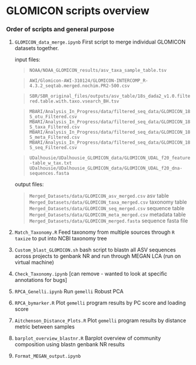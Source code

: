 # GLOMICON scripts overview

### Order of scripts and general purpose

1. `GLOMICON_data_merge.ipynb` First script to merge individual GLOMICON datasets together.

	input files:

	> `NOAA/NOAA_GLOMICON_results/asv_taxa_sample_table.tsv`
	
	> `AWI/Glomicon-AWI-310124/GLOMICON-INTERCOMP_R-4.3.2_seqtab.merged.nochim.PR2-500.csv`
	
	> `SBR/SBR_original_files/outputs/asv_table/18s_dada2_v1.0.filtered.table.with.taxo.vsearch_BH.tsv`
	
	> `MBARI/Analysis_In_Progress/data/filtered_seq_data/GLOMICON_18S_otu_Filtered.csv`
	> `MBARI/Analysis_In_Progress/data/filtered_seq_data/GLOMICON_18S_taxa_Filtered.csv`
	> `MBARI/Analysis_In_Progress/data/filtered_seq_data/GLOMICON_18S_meta_Filtered.csv`
	> `MBARI/Analysis_In_Progress/data/filtered_seq_data/GLOMICON_18S_seq_Filtered.csv`
	
	
	> `UDalhousie/UDalhousie_GLOMICON_data/GLOMICON_UDAL_f20_feature-table_w_tax.txt`
	> `UDalhousie/UDalhousie_GLOMICON_data/GLOMICON_UDAL_f20_dna-sequences.fasta`

	output files:
	> `Merged_Datasets/data/GLOMICON_asv_merged.csv` asv table
	> `Merged_Datasets/data/GLOMICON_taxa_merged.csv` taxonomy table
	> `Merged_Datasets/data/GLOMICON_seq_merged.csv` sequence table
	> `Merged_Datasets/data/GLOMICON_meta_merged.csv` metadata table
	> `Merged_Datasets/data/GLOMICON_merged.fasta` sequence fasta file
	

2. `Match_Taxonomy.R` Feed taxonomy from multiple sources through `R taxize` to put into NCBI taxonomy tree
3. `Custom_blast_GLOMICON.sh` bash script to blastn all ASV sequences across projects to genbank NR and run through MEGAN LCA (run on virtual machine)
4. `Check_Taxonomy.ipynb` [can remove - wanted to look at specific annotations for bugs]
5. `RPCA_Genelli.ipynb` Run `gemelli` Robust PCA
5.  `RPCA_bymarker.R` Plot `gemelli` program results by PC score and loading score
6. `Aitchenson_Distance_Plots.R` Plot `gemelli` program results by distance metric between samples
7. `barplot_overview_blastnr.R` Barplot overview of community composition using blastn genbank NR results
8. `Format_MEGAN_output.ipynb`